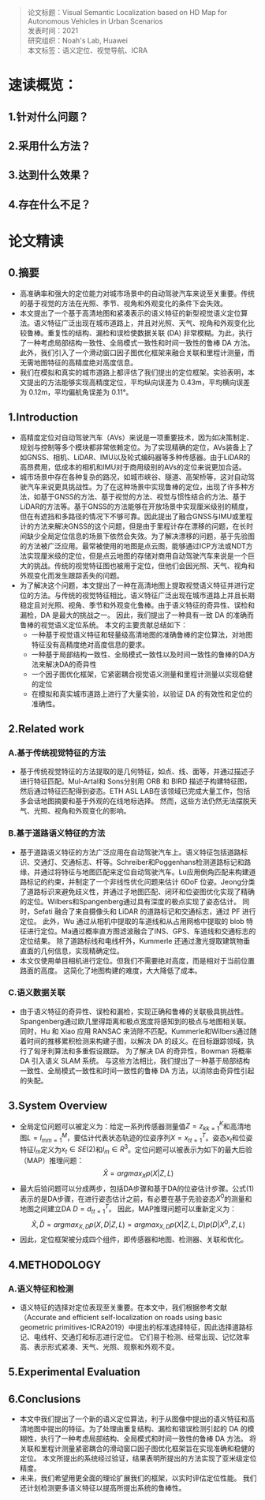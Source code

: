 >论文标题：Visual Semantic Localization based on HD Map for Autonomous Vehicles in Urban Scenarios  
发表时间：2021  
研究组织：Noah's Lab, Huawei    
本文标签：语义定位、视觉导航、ICRA


# 速读概览：
## 1.针对什么问题？ 

## 2.采用什么方法？  

## 3.达到什么效果？  

## 4.存在什么不足？



# 论文精读
## 0.摘要
* 高准确率和强大的定位能力对城市场景中的自动驾驶汽车来说至关重要。传统的基于视觉的方法在光照、季节、视角和外观变化的条件下会失效。
* 本文提出了一个基于高清地图和紧凑表示的语义特征的新型视觉语义定位算法。语义特征广泛出现在城市道路上，并且对光照、天气、视角和外观变化比较鲁棒。重复性的结构、漏检和误检使数据关联 (DA) 非常模糊。为此，执行了一种考虑局部结构一致性、全局模式一致性和时间一致性的鲁棒 DA 方法。 此外，我们引入了一个滑动窗口因子图优化框架来融合关联和里程计测量，而无需地图特征的高精度绝对高度信息。
* 我们在模拟和真实的城市道路上都评估了我们提出的定位框架。实验表明，本文提出的方法能够实现高精度定位，平均纵向误差为 0.43m，平均横向误差为 0.12m，平均偏航角误差为 0.11°。

## 1.Introduction
* 高精度定位对自动驾驶汽车（AVs）来说是一项重要技术，因为如决策制定、规划与控制等多个模块都非常依赖定位。为了实现精确的定位，AVs装备上了如GNSS、相机、LiDAR、IMU以及轮式编码器等多种传感器。由于LiDAR的高昂费用，低成本的相机和IMU对于商用级别的AVs的定位来说更加合适。
* 城市场景中存在各种复杂的路况，如城市峡谷、隧道、高架桥等，这对自动驾驶汽车来说更具挑战性。为了在这种场景中实现鲁棒的定位，出现了许多种方法，如基于GNSS的方法、基于视觉的方法、视觉与惯性结合的方法、基于LiDAR的方法等。基于GNSS的方法能够在开放场景中实现厘米级别的精度，但在有遮挡和多路径的情况下不够可靠。因此提出了融合GNSS与IMU或里程计的方法来解决GNSS的这个问题，但是由于里程计存在漂移的问题，在长时间缺少全局定位信息的场景下依然会失效。为了解决漂移的问题，基于先验图的方法被广泛应用。最常被使用的地图是点云图，能够通过ICP方法或NDT方法实现厘米级的定位，但是点云地图的存储对商用自动驾驶汽车来说是一个巨大的挑战。传统的视觉特征图也被用于定位，但他们会因光照、天气、视角和外观变化而发生跟踪丢失的问题。
* 为了解决这个问题，本文提出了一种在高清地图上提取视觉语义特征并进行定位的方法。与传统的视觉特征相比，语义特征广泛出现在城市道路上并且长期稳定且对光照、视角、季节和外观变化鲁棒。由于语义特征的奇异性、误检和漏检，DA 是最大的挑战之一。 因此，我们提出了一种具有一致 DA 的准确而鲁棒的视觉语义定位系统。 本文的主要贡献总结如下：
  * 一种基于视觉语义特征和轻量级高清地图的准确鲁棒的定位算法，对地图特征没有高精度绝对高度信息的要求。
  * 一种基于局部结构一致性、全局模式一致性以及时间一致性的鲁棒的DA方法来解决DA的奇异性
  * 一个因子图优化框架，它紧密耦合视觉语义测量和里程计测量以实现稳健的定位
  * 在模拟和真实城市道路上进行了大量实验，以验证 DA 的有效性和定位的准确性。

## 2.Related work
### A.基于传统视觉特征的方法
* 基于传统视觉特征的方法提取的是几何特征，如点、线、面等，并通过描述子进行特征匹配。Mul-Artal和 Sons分别用 ORB 和 BIRD 描述子构建特征图，然后通过特征匹配得到姿态。ETH ASL LAB在该领域已完成大量工作，包括多会话地图摘要和基于外观的在线地标选择。 然而，这些方法仍然无法摆脱天气、光照、视角和外观变化的影响。

### B.基于道路语义特征的方法
* 基于道路语义特征的方法广泛应用在自动驾驶汽车上。语义特征包括道路标识、交通灯、交通标志、杆等。Schreiber和Poggenhans检测道路标记和路缘，并通过将特征与地图匹配来定位自动驾驶汽车。Lu应用倒角匹配来构建道路标记的约束，并制定了一个非线性优化问题来估计 6DoF 位姿。Jeong分类了道路标识来避免歧义性，并通过子地图匹配、闭环和位姿图优化实现了精确的定位。Wilbers和Spangenberg通过具有深度的极点实现了姿态估计。 同时，Sefati 融合了来自摄像头和 LiDAR 的道路标记和交通标志，通过 PF 进行定位。 此外，Wu 通过从相机中提取的车道线和从占用网格中提取的 blob 特征进行定位。Ma通过概率直方图滤波融合了INS、GPS、车道线和交通标志的定位结果。 除了道路标线和电线杆外，Kummerle 还通过激光提取建筑物垂直面的几何信息，实现精确定位。
* 本文仅使用单目相机进行定位。但我们不需要绝对高度，而是相对于当前位置路面的高度。 这简化了地图构建的难度，大大降低了成本。

### C.语义数据关联
* 由于语义特征的奇异性、误检和漏检，实现正确和鲁棒的关联极具挑战性。Spangenberg通过欧几里得距离和极点宽度将感知到的极点与地图相关联。 同时，Hu 和 Xiao 应用 RANSAC 来消除不匹配。Kummerle和Wilbers通过随着时间的推移累积检测来构建子图，以解决 DA 的歧义。在目标跟踪领域，执行了匈牙利算法和多重假设跟踪。 为了解决 DA 的奇异性，Bowman 将概率 DA 引入语义 SLAM 系统。 与这些方法相比，我们提出了一种基于局部结构一致性、全局模式一致性和时间一致性的鲁棒 DA 方法，以消除由奇异性引起的失配。

## 3.System Overview
* 全局定位问题可以被定义为：给定一系列传感器测量值${Z = {z_k}^K_{k=1}}$和高清地图${L = {l_m}^M_{m=1}}$，要估计代表状态轨迹的位姿序列${X = {x_t}^T_{t=1}}$。姿态${x_t}$和位姿特征${I_m}$定义为${x_t \in SE(2)}$和${I_m \in R^3}$。定位问题可以被表示为如下的最大后验（MAP）推理问题：
$${\hat{X} = argmax_X p(X|Z, L) \tag{1}}$$
* 最大后验问题可以分成两步，包括DA步骤和基于DA的位姿估计步骤。公式(1)表示的是DA步骤，在进行姿态估计之前，有必要在基于先验姿态${X^0}$的测量和地图之间建立DA ${D = {d_t}^T_{t = 1}}$。 因此，MAP推理问题可以重新定义为：
$${\hat{X}, \hat{D} = argmax_{X, D} p(X, D|Z, L)
= argmax_{X, D} p(X|Z, L, D)p(D|X^0, Z, L)}$$
* 因此，定位框架被分成四个组件，即传感器和地图、检测器、关联和优化。


## 4.METHODOLOGY
### A.语义特征和检测
* 语义特征的选择对定位表现至关重要。在本文中，我们根据参考文献（Accurate and efficient self-localization on roads using basic geometric primitives-ICRA2019）中提出的标准选择特征，因此选择道路标记、电线杆、交通灯和标志进行定位。 它们易于检测、经常出现、记忆效率高、表示形式紧凑、天气、光照、观察和外观不变。


## 5.Experimental Evaluation


## 6.Conclusions
* 本文中我们提出了一个新的语义定位算法，利于从图像中提出的语义特征和高清地图中提出的特征。为了处理由重复结构、漏检和错误检测引起的 DA 的模糊性，执行了一种考虑局部结构、全局模式和时间一致性的鲁棒 DA 方法。 将关联和里程计测量紧密耦合的滑动窗口因子图优化框架旨在实现准确和稳健的定位。 本文所提出的系统经过验证，结果表明所提出的方法实现了亚米级定位精度。
* 未来，我们希望用更全面的理论扩展我们的框架，以实时评估定位性能。 我们还计划检测更多语义特征以提高所提出系统的鲁棒性。